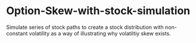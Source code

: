 # Option-Skew-with-stock-simulation

Simulate series of stock paths to create a stock distribution with non-constant volatility as a way of illustrating why volatiltiy skew exists. 
